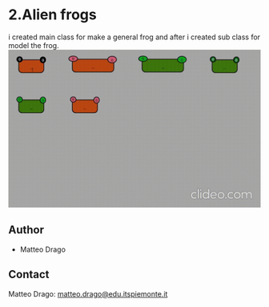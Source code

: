 # 2.Alien frogs
i created main class for make a general frog and after i created sub class for model the frog.
![Alt Text](img\Frog.gif)


## Author
* Matteo Drago

## Contact
Matteo Drago: matteo.drago@edu.itspiemonte.it